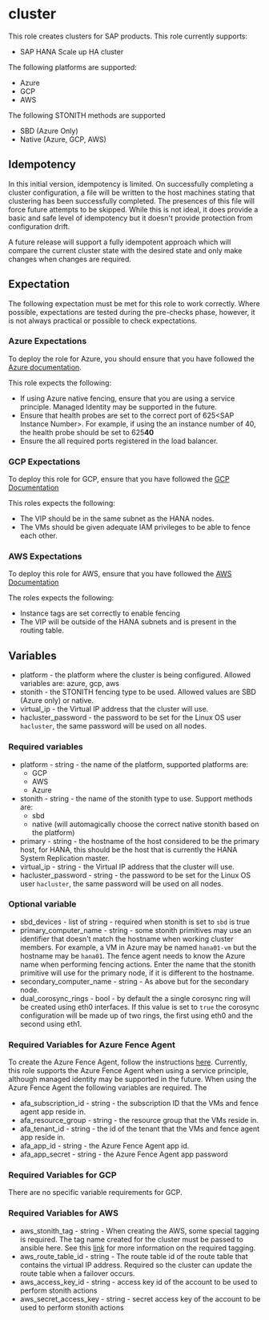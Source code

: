 # cluster

This role creates clusters for SAP products. This role currently supports:

* SAP HANA Scale up HA cluster

The following platforms are supported:

* Azure
* GCP
* AWS

The following STONITH methods are supported

* SBD (Azure Only)
* Native (Azure, GCP, AWS)

## Idempotency

In this initial version, idempotency is limited. On successfully completing a
cluster configuration, a file will be written to the host machines stating that
clustering has been successfully completed. The presences of this file will
force future attempts to be skipped. While this is not ideal, it does provide
a basic and safe level of idempotency but it doesn't provide protection from
configuration drift.

A future release will support a fully idempotent approach which will compare the
current cluster state with the desired state and only make changes when changes
are required.

## Expectation

The following expectation must be met for this role to work correctly. Where
possible, expectations are tested during the pre-checks phase, however, it is
not always practical or possible to check expectations.

### Azure Expectations

To deploy the role for Azure, you should ensure that you have followed the
[Azure documentation](https://learn.microsoft.com/en-us/azure/sap/workloads/get-started).

This role expects the following:

* If using Azure native fencing, ensure that you are using a service principle.
  Managed Identity may be supported in the future.
* Ensure that health probes are set to the correct port of 625\<SAP Instance Number\>.
  For example, if using the an instance number of 40, the health probe should be
  set to 625**40**
* Ensure the all required ports registered in the load balancer.

### GCP Expectations

To deploy this role for GCP, ensure that you have followed the
[GCP Documentation](https://cloud.google.com/solutions/sap/docs/sap-hana-ha-config-sles)

This roles expects the following:

* The VIP should be in the same subnet as the HANA nodes.
* The VMs should be given adequate IAM privileges to be able to fence each other.

### AWS Expectations

To deploy this role for AWS, ensure that you have followed the
[AWS Documentation](https://docs.aws.amazon.com/sap/latest/sap-hana/sap-hana-on-aws-manual-deployment-of-sap-hana-on-aws-with-high-availability-clusters.html)

The roles expects the following:

* Instance tags are set correctly to enable fencing
* The VIP will be outside of the HANA subnets and is present in the routing table.

## Variables

* platform - the platform where the cluster is being configured. Allowed variables
  are: azure, gcp, aws
* stonith - the STONITH fencing type to be used. Allowed values are SBD (Azure
  only) or native.
* virtual_ip - the Virtual IP address that the cluster will use.
* hacluster_password - the password to be set for the Linux OS user `hacluster`,
  the same password will be used on all nodes.

### Required variables

* platform - string - the name of the platform, supported platforms are:
  * GCP
  * AWS
  * Azure
* stonith - string - the name of the stonith type to use. Support methods are:
  * sbd
  * native (will automagically choose the correct native stonith based on the
    platform)
* primary - string - the hostname of the host considered
  to be the primary host, for HANA, this should be the host that is currently the
  HANA System Replication master.
* virtual_ip - string - the Virtual IP address that the cluster will use.
* hacluster_password - string - the password to be set for the Linux OS user
  `hacluster`, the same password will be used on all nodes.

### Optional variable

* sbd_devices - list of string - required when stonith is set to `sbd` is true
* primary_computer_name - string - some stonith primitives may use an identifier
  that doesn't match the hostname when working cluster members. For example, a
  VM in Azure may be named `hana01-vm` but the hostname may be `hana01`. The
  fence agent needs to know the Azure name when performing fencing actions.
  Enter the name that the stonith primitive will use for the primary node, if it
  is different to the hostname.
* secondary_computer_name - string - As above but for the secondary node.
* dual_corosync_rings - bool - by default the a single corosync ring will be
  created using eth0 interfaces. If this value is set to `true` the corosync
  configuration will be made up of two rings, the first using eth0 and the
  second using eth1.

### Required Variables for Azure Fence Agent

To create the Azure Fence Agent, follow the instructions [here](https://learn.microsoft.com/en-us/azure/sap/workloads/high-availability-guide-suse-pacemaker#use-an-azure-fence-agent-1).
Currently, this role supports the Azure Fence Agent when using a service
principle, although managed identity may be supported in the future. When using
the Azure Fence Agent the following variables are required. The

* afa_subscription_id - string - the subscription ID that the VMs and fence
  agent app reside in.
* afa_resource_group - string - the resource group that the VMs reside in.
* afa_tenant_id - string - the id of the tenant that the VMs and fence agent
  app reside in.
* afa_app_id - string - the Azure Fence Agent app id.
* afa_app_secret - string - the Azure Fence Agent app password

### Required Variables for GCP

There are no specific variable requirements for GCP.

### Required Variables for AWS

* aws_stonith_tag - string - When creating the AWS, some special tagging is
  required. The tag name created for the cluster must be passed to ansible
  here. See this
  [link](https://docs.aws.amazon.com/sap/latest/sap-hana/sap-hana-on-aws-tagging-the-ec2-instances-required-only-for-sles.html)
  for more information on the required tagging.
* aws_route_table_id - string - The route table id of the route table that
  contains the virtual IP address. Required so the cluster can update the route
  table when a failover occurs.
* aws_access_key_id - string - access key id of the account to be used to
  perform stonith actions
* aws_secret_access_key - string - secret access key of the account to be used
  to perform stonith actions
